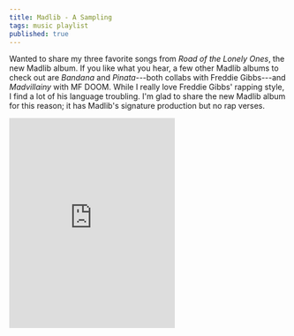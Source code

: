```yaml
---
title: Madlib - A Sampling
tags: music playlist
published: true
---
```

Wanted to share my three favorite songs from _Road of the Lonely Ones_, the new Madlib album. If you like what you hear, a few other Madlib albums to check out are _Bandana_ and _Pinata_---both collabs with Freddie Gibbs---and _Madvillainy_ with MF DOOM. While I really love Freddie Gibbs' rapping style, I find a lot of his language troubling. I'm glad to share the new Madlib album for this reason; it has Madlib's signature production but no rap verses.

<iframe src="https://open.spotify.com/embed/playlist/0EphPURo43hS36VGEcO4Xs" width="300" height="380" frameborder="0" allowtransparency="true" allow="encrypted-media"></iframe>